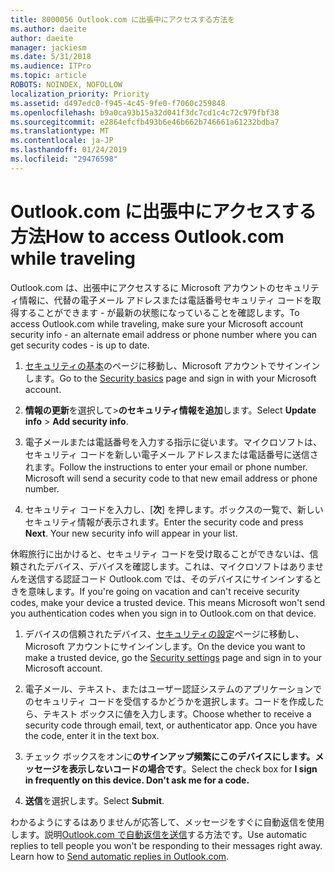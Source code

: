 ```yaml
---
title: 8000056 Outlook.com に出張中にアクセスする方法を
ms.author: daeite
author: daeite
manager: jackiesm
ms.date: 5/31/2018
ms.audience: ITPro
ms.topic: article
ROBOTS: NOINDEX, NOFOLLOW
localization_priority: Priority
ms.assetid: d497edc0-f945-4c45-9fe0-f7060c259848
ms.openlocfilehash: b9a0ca93b15a32d041f3dc7cd1c4c72c979fbf38
ms.sourcegitcommit: e2864efcfb493b6e46b662b746661a61232bdba7
ms.translationtype: MT
ms.contentlocale: ja-JP
ms.lasthandoff: 01/24/2019
ms.locfileid: "29476598"
---
```

# <a name="how-to-access-outlookcom-while-traveling"></a><span data-ttu-id="e8440-102">Outlook.com に出張中にアクセスする方法</span><span class="sxs-lookup"><span data-stu-id="e8440-102">How to access Outlook.com while traveling</span></span>

<span data-ttu-id="e8440-103">Outlook.com は、出張中にアクセスするに Microsoft アカウントのセキュリティ情報に、代替の電子メール アドレスまたは電話番号セキュリティ コードを取得することができます - が最新の状態になっていることを確認します。</span><span class="sxs-lookup"><span data-stu-id="e8440-103">To access Outlook.com while traveling, make sure your Microsoft account security info - an alternate email address or phone number where you can get security codes - is up to date.</span></span>
  
1. <span data-ttu-id="e8440-104">[セキュリティの基本](https://go.microsoft.com/fwlink/p/?linkid=842325)のページに移動し、Microsoft アカウントでサインインします。</span><span class="sxs-lookup"><span data-stu-id="e8440-104">Go to the [Security basics](https://go.microsoft.com/fwlink/p/?linkid=842325) page and sign in with your Microsoft account.</span></span> 
    
2. <span data-ttu-id="e8440-105">**情報の更新**を選択して\>**のセキュリティ情報を追加**します。</span><span class="sxs-lookup"><span data-stu-id="e8440-105">Select **Update info** \> **Add security info**.</span></span> 
    
3. <span data-ttu-id="e8440-p101">電子メールまたは電話番号を入力する指示に従います。マイクロソフトは、セキュリティ コードを新しい電子メール アドレスまたは電話番号に送信されます。</span><span class="sxs-lookup"><span data-stu-id="e8440-p101">Follow the instructions to enter your email or phone number. Microsoft will send a security code to that new email address or phone number.</span></span>
    
4. <span data-ttu-id="e8440-p102">セキュリティ コードを入力し、[**次**] を押します。ボックスの一覧で、新しいセキュリティ情報が表示されます。</span><span class="sxs-lookup"><span data-stu-id="e8440-p102">Enter the security code and press **Next**. Your new security info will appear in your list.</span></span> 
    
<span data-ttu-id="e8440-p103">休暇旅行に出かけると、セキュリティ コードを受け取ることができないは、信頼されたデバイス、デバイスを確認します。これは、マイクロソフトはありませんを送信する認証コード Outlook.com では、そのデバイスにサインインするときを意味します。</span><span class="sxs-lookup"><span data-stu-id="e8440-p103">If you're going on vacation and can't receive security codes, make your device a trusted device. This means Microsoft won't send you authentication codes when you sign in to Outlook.com on that device.</span></span>
  
1. <span data-ttu-id="e8440-112">デバイスの信頼されたデバイス、[セキュリティの設定](https://go.microsoft.com/fwlink/p/?linkid=2002000&amp;clcid=0x409)ページに移動し、Microsoft アカウントにサインインします。</span><span class="sxs-lookup"><span data-stu-id="e8440-112">On the device you want to make a trusted device, go the [Security settings](https://go.microsoft.com/fwlink/p/?linkid=2002000&amp;clcid=0x409) page and sign in to your Microsoft account.</span></span> 
    
2. <span data-ttu-id="e8440-p104">電子メール、テキスト、またはユーザー認証システムのアプリケーションでのセキュリティ コードを受信するかどうかを選択します。コードを作成したら、テキスト ボックスに値を入力します。</span><span class="sxs-lookup"><span data-stu-id="e8440-p104">Choose whether to receive a security code through email, text, or authenticator app. Once you have the code, enter it in the text box.</span></span>
    
3. <span data-ttu-id="e8440-115">チェック ボックスをオンに**のサインアップ頻繁にこのデバイスにします。メッセージを表示しないコードの場合です**。</span><span class="sxs-lookup"><span data-stu-id="e8440-115">Select the check box for **I sign in frequently on this device. Don't ask me for a code.**</span></span>
    
4. <span data-ttu-id="e8440-116">**送信**を選択します。</span><span class="sxs-lookup"><span data-stu-id="e8440-116">Select **Submit**.</span></span> 
    
<span data-ttu-id="e8440-p105">わかるようにするはありませんが応答して、メッセージをすぐに自動返信を使用します。説明[Outlook.com で自動返信を送信](https://go.microsoft.com/fwlink/p/?linkid=2002100&amp;clcid=0x409)する方法です。</span><span class="sxs-lookup"><span data-stu-id="e8440-p105">Use automatic replies to tell people you won't be responding to their messages right away. Learn how to [Send automatic replies in Outlook.com](https://go.microsoft.com/fwlink/p/?linkid=2002100&amp;clcid=0x409).</span></span>
  

